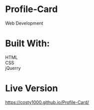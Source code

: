 # Profile-Card
Web Development
# Built With:
 HTML <br>
 CSS <br>
 jQuerry
# Live Version 
https://costy1000.github.io/Profile-Card/
